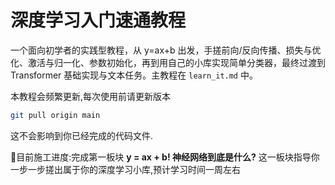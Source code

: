 # 深度学习入门速通教程

一个面向初学者的实践型教程，从 y=ax+b 出发，手搓前向/反向传播、损失与优化、激活与归一化、参数初始化，再到用自己的小库实现简单分类器，最终过渡到 Transformer 基础实现与文本任务。主教程在 `learn_it.md` 中。

本教程会频繁更新,每次使用前请更新版本
```bash
git pull origin main
```
这不会影响到你已经完成的代码文件.

🚧目前施工进度:完成第一板块 **y = ax + b! 神经网络到底是什么?** 这一板块指导你一步一步搓出属于你的深度学习小库,预计学习时间一周左右
